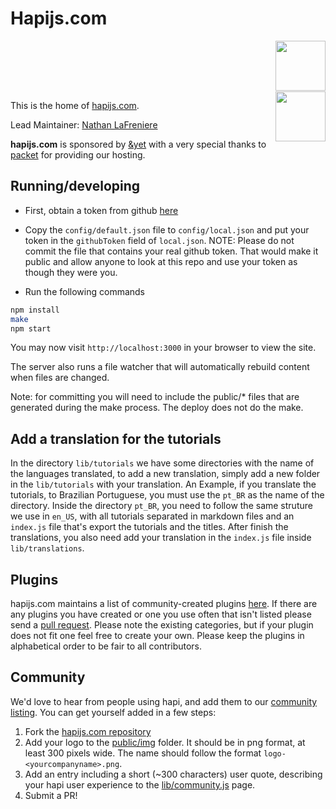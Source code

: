 # Hapijs.com

<a href="https://andyet.com"><img src="https://s3.amazonaws.com/static.andyet.com/images/%26yet-logo.svg" height="80px" align="right"/></a>
<img src="https://upload.wikimedia.org/wikipedia/commons/c/ca/1x1.png" height="1px" width="100%"/>
<a href="https://www.packet.net"><img src="https://www.packet.net/assets/images/logo-main.png" height="80px" align="right"/></a>

This is the home of [hapijs.com](http://hapijs.com).

Lead Maintainer: [Nathan LaFreniere](https://github.com/nlf)

**hapijs.com** is sponsored by [&yet](https://andyet.com) with a very special thanks to [packet](https://www.packet.net) for providing our hosting.

## Running/developing

* First, obtain a token from github [here](https://github.com/settings/tokens/new)

* Copy the `config/default.json` file to `config/local.json` and put your token in the `githubToken` field of `local.json`. NOTE: Please do not commit the file that contains your real github token. That would make it public and allow anyone to look at this repo and use your token as though they were you.

* Run the following commands

```bash
npm install
make
npm start
```

You may now visit `http://localhost:3000` in your browser to view the site.

The server also runs a file watcher that will automatically rebuild content when files are changed.

Note: for committing you will need to include the public/* files that are generated during the make process.  The deploy does not do the make.

## Add a translation for the tutorials
In the directory `lib/tutorials` we have some directories with the name of the languages translated, to add a new translation, simply add a new folder in the `lib/tutorials` with your translation.
An Example, if you translate the tutorials, to Brazilian Portuguese, you must use the `pt_BR` as the name of the directory.
Inside the directory `pt_BR`, you need to follow the same struture we use in `en_US`, with all tutorials separated in markdown files and an `index.js` file that's export the tutorials and the titles.
After finish the translations, you also need add your translation in the `index.js` file inside `lib/translations`.

## Plugins
hapijs.com maintains a list of community-created plugins [here](http://hapijs.com/plugins). If there are any plugins you have created or one you use often that isn't listed please send a [pull request](https://github.com/hapijs/hapijs.com/blob/master/lib/plugins.js). Please note the existing categories, but if your plugin does not fit one feel free to create your own. Please keep the plugins in alphabetical order to be fair to all contributors.

## Community

We'd love to hear from people using hapi, and add them to our [community listing](http://hapijs.com/community). You can get yourself added in a few steps:

1. Fork the [hapijs.com repository](https://github.com/hapijs/hapijs.com)
1. Add your logo to the [public/img](https://github.com/hapijs/hapijs.com/tree/master/public/img) folder. It should be in png format, at least 300 pixels wide. The name should follow the format `logo-<yourcompanyname>.png`.
1. Add an entry including a short (~300 characters) user quote, describing your hapi user experience to the [lib/community.js](https://github.com/hapijs/hapijs.com/blob/master/lib/community.js) page.
1. Submit a PR!